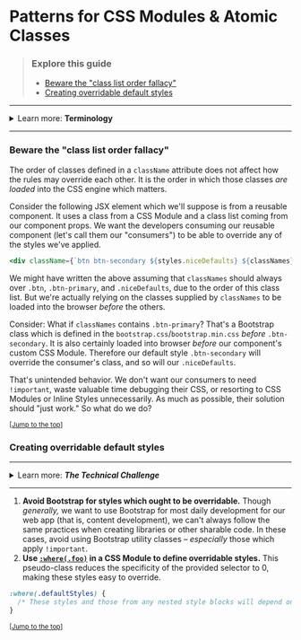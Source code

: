 # Patterns for CSS Modules & Atomic Classes

> ### Explore this guide
> - [Beware the "class list order fallacy"](#beware-the-class-list-order-fallacy)
> - [Creating overridable default styles](#creating-overridable-default-styles)

---

<details>
  <summary>Learn more: <strong>Terminology</strong></summary>
  <hr>
  <blockquote>
    <ul>
      <li><strong><em>Atomic classes:</strong></em> Also known as "utility classes" or "helper classes"</li>
      <li><strong><em>CSS Modules:</strong></em> An approach to pseudo-scoping classes and other custom identifiers in CSS (e.g. animation names, named grid lines, and named grid template areas), by prefixing these names with a hash, preventing name collisions. This transformation happens during the build process.</li>
    </ul>
  </blockquote>
</details>

---

### Beware the "class list order fallacy"
The order of classes defined in a `className` attribute does not affect how the rules may override each other. It is the order in which those classes _are loaded_ into the CSS engine which matters.

Consider the following JSX element which we'll suppose is from a reusable component. It uses a class from a CSS Module and a class list coming from our component props. We want the developers consuming our reusable component (let's call them our "consumers") to be able to override any of the styles we've applied.

```jsx
<div className={`btn btn-secondary ${styles.niceDefaults} ${classNames}`}>
```

We might have written the above assuming that `classNames` should always over `.btn`, `.btn-primary`, and `.niceDefaults`, due to the order of this class list. But we're actually relying on the classes supplied by `classNames` to be loaded into the browser _before_ the others.

Consider: What if `classNames` contains `.btn-primary`? That's a Bootstrap class which is defined in the `bootstrap.css`/`bootstrap.min.css` _before_ `.btn-secondary`. It is also certainly loaded into browser _before_ our component's custom CSS Module. Therefore our default style `.btn-secondary` will override the consumer's class, and so will our `.niceDefaults`.

That's unintended behavior. We don't want our consumers to need `!important`, waste valuable time debugging their CSS, or resorting to CSS Modules or Inline Styles unnecessarily. As much as possible, their solution should "just work." So what do we do?

<sup>\[[Jump to the top](#patterns-for-css-modules--atomic-classes)\]</sup>

### Creating overridable default styles

---

<details>
  <summary>Learn more: <strong><em>The Technical Challenge</em></strong></summary>
  <hr>
  <blockquote>
    <ol>
      <li>Incoming classes from props, Bootstrap classes, and our own component's custom classes will all usually match a selector with a specificity value of 10, and generally _should._ When two conflicting rules match in terms of specificity, the last to be read by the CSS engine will win.</li>
      <li>Bootstrap classes are defined in an order which is hidden away from us in an inconvenient-to-reference bundle file.</li>
      <li>Bootstrap utility classes commonly use `!important`, elevating the rules _beyond specificity_ (this could be thought of as ∞ specificity). That's fine for content development (which shouldn't need to be overridden), but it's bad news for a style rule specifically intended to be overridden.</li>
      <li>As for incoming classes from props and our own component's custom classes, it is, for a variety of reasons, _impossible to be certain_ which class will be read by the CSS engine first.</li>
    </ol>
    <p><em>Therefore...</em></p>
  </blockquote>
</details>

---

1. **Avoid Bootstrap for styles which ought to be overridable.** Though _generally,_ we want to use Bootstrap for most daily development for our web app (that is, content development), we can't always follow the same practices when creating libraries or other sharable code. In these cases, avoid using Bootstrap utility classes – _especially_ those which apply `!important`.
2. **Use [`:where(.foo)`](https://developer.mozilla.org/en-US/docs/Web/CSS/:where) in a CSS Module to define overridable styles.** This pseudo-class reduces the specificity of the provided selector to 0, making these styles easy to override.

```css
:where(.defaultStyles) {
  /* These styles and those from any nested style blocks will depend on the :where() selector, which will present no problem to anyone seeking to provide their own styles. */
}
```

<sup>\[[Jump to the top](#patterns-for-css-modules--atomic-classes)\]</sup>
